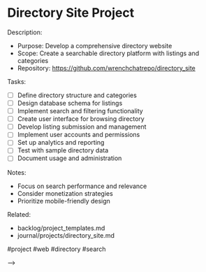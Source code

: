# Directory Site Project

<!-- PLANNING: Directory Site Project
created::2025-03-02T07:35:00Z
priority::medium
due::2025-04-08T00:00:00Z
owner::@dionedge
estimate::10h
project::directory_site
-->

Description:
- Purpose: Develop a comprehensive directory website
- Scope: Create a searchable directory platform with listings and categories
- Repository: https://github.com/wrenchchatrepo/directory_site

Tasks:
- [ ] Define directory structure and categories
- [ ] Design database schema for listings
- [ ] Implement search and filtering functionality
- [ ] Create user interface for browsing directory
- [ ] Develop listing submission and management
- [ ] Implement user accounts and permissions
- [ ] Set up analytics and reporting
- [ ] Test with sample directory data
- [ ] Document usage and administration

Notes:
- Focus on search performance and relevance
- Consider monetization strategies
- Prioritize mobile-friendly design

Related:
- backlog/project_templates.md
- journal/projects/directory_site.md

#project #web #directory #search 
<!--
order::30
TODO::2025-03-02T06:22:02.625Z
<!--
DOING::2025-03-02T12:28:09.864Z
started::2025-03-02T06:28:09-06:00
TODO::2025-03-03T13:25:32.443Z
PLANNING::2025-03-03T13:31:05.757Z
-->
-->